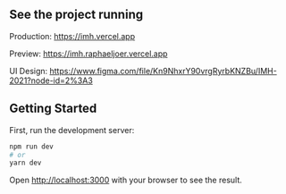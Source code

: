 ## See the project running
Production: https://imh.vercel.app

Preview: https://imh.raphaeljoer.vercel.app

UI Design: https://www.figma.com/file/Kn9NhxrY90vrgRyrbKNZBu/IMH-2021?node-id=2%3A3
## Getting Started

First, run the development server:

```bash
npm run dev
# or
yarn dev
```

Open [http://localhost:3000](http://localhost:3000) with your browser to see the result.
